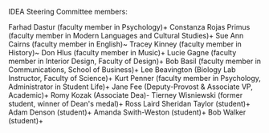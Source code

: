 
IDEA Steering Committee members:

Farhad Dastur (faculty member in Psychology)+
Constanza Rojas Primus (faculty member in Modern Languages and Cultural Studies)+
Sue Ann Cairns (faculty member in English)~
Tracey Kinney (faculty member in History)~
Don Hlus (faculty member in Music)+
Lucie Gagne (faculty member in Interior Design, Faculty of Design)+
Bob Basil (faculty member in Communications, School of Business)+
Lee Beavington (Biology Lab Instructor, Faculty of Science)+
Kurt Penner (faculty member in Psychology, Administrator in Student Life)+
Jane Fee (Deputy-Provost & Associate VP, Academic)+
Romy Kozak (Associate Dea)-
Tierney Wisniewski (former student, winner of Dean's medal)+
Ross Laird
Sheridan Taylor (student)+
Adam Denson (student)+
Amanda Swith-Weston (student)+
Bob Walker (student)+




